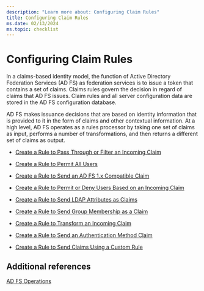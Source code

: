 ```yaml
---
description: "Learn more about: Configuring Claim Rules"
title: Configuring Claim Rules
ms.date: 02/13/2024
ms.topic: checklist
---
```


# Configuring Claim Rules

In a claims\-based identity model, the function of Active Directory Federation Services \(AD FS\) as federation services is to issue a token that contains a set of claims. Claims rules govern the decision in regard of claims that AD FS issues. Claim rules and all server configuration data are stored in the AD FS configuration database.

AD FS makes issuance decisions that are based on identity information that is provided to it in the form of claims and other contextual information. At a high level, AD FS operates as a rules processor by taking one set of claims as input, performs a number of transformations, and then returns a different set of claims as output.

-   [Create a Rule to Pass Through or Filter an Incoming Claim](../../ad-fs/operations/Create-a-Rule-to-Pass-Through-or-Filter-an-Incoming-Claim.md)

-   [Create a Rule to Permit All Users](../../ad-fs/operations/Create-a-Rule-to-Permit-All-Users.md)

-   [Create a Rule to Send an AD FS 1.x Compatible Claim](../../ad-fs/operations/Create-a-Rule-to-Send-an-AD-FS-1x-Compatible-Claim.md)

-   [Create a Rule to Permit or Deny Users Based on an Incoming Claim](../../ad-fs/operations/Create-a-Rule-to-Permit-or-Deny-Users-Based-on-an-Incoming-Claim.md)

-   [Create a Rule to Send LDAP Attributes as Claims](../../ad-fs/operations/Create-a-Rule-to-Send-LDAP-Attributes-as-Claims.md)

-   [Create a Rule to Send Group Membership as a Claim](../../ad-fs/operations/Create-a-Rule-to-Send-Group-Membership-as-a-Claim.md)

-   [Create a Rule to Transform an Incoming Claim](../../ad-fs/operations/Create-a-Rule-to-Transform-an-Incoming-Claim.md)

-   [Create a Rule to Send an Authentication Method Claim](../../ad-fs/operations/Create-a-Rule-to-Send-an-Authentication-Method-Claim.md)

-   [Create a Rule to Send Claims Using a Custom Rule](../../ad-fs/operations/Create-a-Rule-to-Send-Claims-Using-a-Custom-Rule.md)

## Additional references

[AD FS Operations](../ad-fs-operations.md)
